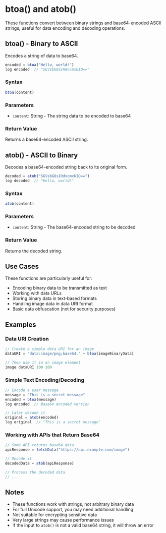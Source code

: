 # btoa() and atob()

These functions convert between binary strings and base64-encoded ASCII strings, useful for data encoding and decoding operations.

## btoa() - Binary to ASCII

Encodes a string of data to base64.

```javascript
encoded = btoa("Hello, world!")
log encoded  // "SGVsbG8sIHdvcmxkIQ=="
```

### Syntax

```javascript
btoa(content)
```

### Parameters

- `content`: String - The string data to be encoded to base64

### Return Value

Returns a base64-encoded ASCII string.

## atob() - ASCII to Binary

Decodes a base64-encoded string back to its original form.

```javascript
decoded = atob("SGVsbG8sIHdvcmxkIQ==")
log decoded  // "Hello, world!"
```

### Syntax

```javascript
atob(content)
```

### Parameters

- `content`: String - The base64-encoded string to be decoded

### Return Value

Returns the decoded string.

## Use Cases

These functions are particularly useful for:

- Encoding binary data to be transmitted as text
- Working with data URLs
- Storing binary data in text-based formats
- Handling image data in data URI format
- Basic data obfuscation (not for security purposes)

## Examples

### Data URI Creation

```javascript
// Create a simple data URI for an image
dataURI = "data:image/png;base64," + btoa(imageBinaryData)

// Then use it in an image element
image dataURI 100 100
```

### Simple Text Encoding/Decoding

```javascript
// Encode a user message
message = "This is a secret message"
encoded = btoa(message)
log encoded  // Base64 encoded version

// Later decode it
original = atob(encoded)
log original  // "This is a secret message"
```

### Working with APIs that Return Base64

```javascript
// Some API returns base64 data
apiResponse = fetchData("https://api.example.com/image")

// Decode it
decodedData = atob(apiResponse)

// Process the decoded data
// ...
```

## Notes

- These functions work with strings, not arbitrary binary data
- For full Unicode support, you may need additional handling
- Not suitable for encrypting sensitive data
- Very large strings may cause performance issues
- If the input to `atob()` is not a valid base64 string, it will throw an error
